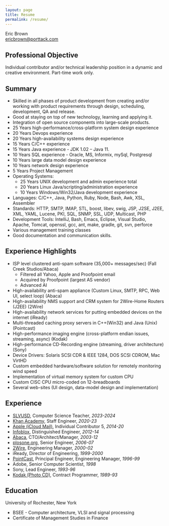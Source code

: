 ```yaml
---
layout: page
title: Resume
permalink: /resume/
---
```


Eric Brown <br> [ericbrown@porttack.com](mailto:ericbrown@porttack.com)

## Professional Objective

Individual contributor and/or technical leadership position in a dynamic and creative environment. Part-time work only.

## Summary

* Skilled in all phases of product development from creating and/or working with product requirements through design, scheduling, development, QA and release.
* Good at staying on top of new technology, learning and applying it.
* Integration of open source components into large-scale products.
* 25 Years high-performance/cross-platform system design experience
* 20 Years Devops experience
* 20 Years high-availability systems design experience
* 15 Years C/C++ experience
* 15 Years Java experience - JDK 1.02 – Java 11.
* 10 Years SQL experience - Oracle, MS, Informix, mySql, Postgresql
* 10 Years large data model design experience
* 10 Years network design experience
* 5 Years Project Management
* Operating Systems:
  * 25 Years UNIX development and admin experience total
  * 20 Years Linux Java/scripting/administration experience
  * 10 Years Windows/Win32/Java development experience
* Languages: C/C++, Java, Python, Ruby, Node, Bash, Awk, XSL, Assembler
* Standards: HTTP, SMTP, IMAP, STL, boost, libev, swig, JSP, J2SE, J2EE, XML, YAML, Lucene, PKI, SQL, SNMP, SSL, UDP, Multicast, PHP
* Development Tools: IntelliJ, Bash, Emacs, Eclipse, Visual Studio, Apache, Tomcat, openssl, gcc, ant, make, gradle, git, svn, perforce
* Various management training classes
* Good documentation and communication skills.

## Experience Highlights

* ISP level clustered anti-spam software (35,000+ messages/sec) (Fall Creek Studios/Abaca)
  * Filtered all Yahoo, Apple and Proofpoint email
  * Acquired by Proofpoint (largest AS vendor)
  * Advanced AI
* High-availability anti-spam appliance (Custom Linux, SMTP, RPC, Web UI, select loop) (Abaca)
* High-availability NMS support and CRM system for 2Wire-Home Routers (J2EE) (2Wire)
* High-availability network services for putting embedded devices on the internet (iReady)
* Multi-threaded caching proxy servers in C++(Win32) and Java (Unix) (Pointcast)
* High-performance imaging engine (cross-platform endian issues, streaming, async) (Kodak)
* High-performance CD-Recording engine (streaming, driver architecture) (Sony)
* Device Drivers: Solaris SCSI CDR & IEEE 1284, DOS SCSI CDROM, Mac VirtHD
* Custom embedded hardware/software solution for remotely monitoring wind speed
* Implementation of virtual memory system for custom CPU
* Custom CISC CPU micro-coded on 12-breadboards
* Several web-sites (UI design, data-model design and implementation)

## Experience

* [SLVUSD](/teaching/), Computer Science Teacher, *2023-2024*
* [Khan Academy](https://www.khanacademy.org/), Staff Engineer, *2020-23*
* [Apple (iCloud Mail)](https://www.icloud.com/mail), Individual Contributor 5, *2014-20*
* [Infoblox](https://www.infoblox.com/products/bloxone-ddi/), Distinguished Engineer, *2012-14*
* [Abaca](https://www.proofpoint.com/us/proofpoint-inc-acquires-abaca-technology-corporation), CTO/Architect/Manager, *2003-12*
* [plosone.org](https://plos.org/), Senior Engineer, *2006-07*
* [2Wire](https://en.wikipedia.org/wiki/2Wire), Engineering Manager, *2000-02*
* iReady, Director of Engineering, *1999-2000*
* [PointCast](https://en.wikipedia.org/wiki/PointCast), Principal Engineer, Engineering Manager, *1996-99*
* Adobe, Senior Computer Scientist, *1998*
* Sony, Lead Engineer, *1993-96*
* [Kodak (Photo CD)](https://en.wikipedia.org/wiki/Photo_CD), Contract Programmer, *1989-93*


## Education

University of Rochester, New York
* BSEE - Computer architecture, VLSI and signal processing
* Certificate of Management Studies in Finance

